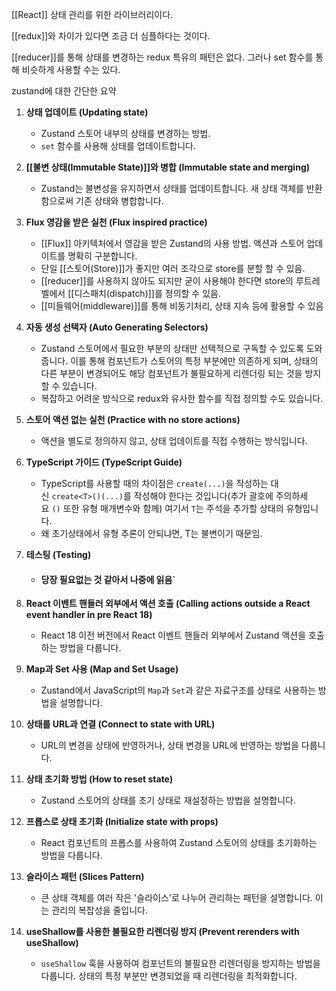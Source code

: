 [[React]] 상태 관리를 위한 라이브러리이다.

[[redux]]와 차이가 있다면 조금 더 심플하다는 것이다.

[[reducer]]를 통해 상태를 변경하는 redux 특유의 패턴은 없다.
그러나 set 함수를 통해 비슷하게 사용할 수는 있다.


zustand에 대한 간단한 요약
1. **상태 업데이트 (Updating state)**
    - Zustand 스토어 내부의 상태를 변경하는 방법.
    - `set` 함수를 사용해 상태를 업데이트합니다.
2. **[[불변 상태(Immutable State)]]와 병합 (Immutable state and merging)**
    - Zustand는 불변성을 유지하면서 상태를 업데이트합니다. 새 상태 객체를 반환함으로써 기존 상태와 병합합니다.
3. **Flux 영감을 받은 실천 (Flux inspired practice)**
    - [[Flux]] 아키텍처에서 영감을 받은 Zustand의 사용 방법. 액션과 스토어 업데이트를 명확히 구분합니다.
    - 단일 [[스토어(Store)]]가 좋지만 여러 조각으로 store를 분할 할 수 있음.
    - [[reducer]]를 사용하지 않아도 되지만 굳이 사용해야 한다면 store의 루트레벨에서 [[디스패치(dispatch)]]를 정의할 수 있음.
    - [[미들웨어(middleware)]]를 통해 비동기처리, 상태 지속 등에 활용할 수 있음
4. **자동 생성 선택자 (Auto Generating Selectors)**
    - Zustand 스토어에서 필요한 부분의 상태만 선택적으로 구독할 수 있도록 도와줍니다. 이를 통해 컴포넌트가 스토어의 특정 부분에만 의존하게 되며, 상태의 다른 부분이 변경되어도 해당 컴포넌트가 불필요하게 리렌더링 되는 것을 방지할 수 있습니다.
    - 복잡하고 어려운 방식으로 redux와 유사한 함수를 직접 정의할 수도 있습니다.
5. **스토어 액션 없는 실천 (Practice with no store actions)**
    - 액션을 별도로 정의하지 않고, 상태 업데이트를 직접 수행하는 방식입니다.
6. **TypeScript 가이드 (TypeScript Guide)**
    - TypeScript를 사용할 때의 차이점은 `create(...)`을 작성하는 대신 `create<T>()(...)`를 작성해야 한다는 것입니다(추가 괄호에 주의하세요 `()` 또한 유형 매개변수와 함께) 여기서 `T`는 주석을 추가할 상태의 유형입니다.
    - 왜 초기상태에서 유형 추론이 안되냐면, T는 불변이기 때문임.
7. **테스팅 (Testing)**
    - #### 당장 필요없는 것 같아서 나중에 읽음`
8. **React 이벤트 핸들러 외부에서 액션 호출 (Calling actions outside a React event handler in pre React 18)**
    
    - React 18 이전 버전에서 React 이벤트 핸들러 외부에서 Zustand 액션을 호출하는 방법을 다룹니다.
9. **Map과 Set 사용 (Map and Set Usage)**
    
    - Zustand에서 JavaScript의 `Map`과 `Set`과 같은 자료구조를 상태로 사용하는 방법을 설명합니다.
10. **상태를 URL과 연결 (Connect to state with URL)**
    
    - URL의 변경을 상태에 반영하거나, 상태 변경을 URL에 반영하는 방법을 다룹니다.
11. **상태 초기화 방법 (How to reset state)**
    
    - Zustand 스토어의 상태를 초기 상태로 재설정하는 방법을 설명합니다.
12. **프롭스로 상태 초기화 (Initialize state with props)**
    
    - React 컴포넌트의 프롭스를 사용하여 Zustand 스토어의 상태를 초기화하는 방법을 다룹니다.
13. **슬라이스 패턴 (Slices Pattern)**
    
    - 큰 상태 객체를 여러 작은 '슬라이스'로 나누어 관리하는 패턴을 설명합니다. 이는 관리의 복잡성을 줄입니다.
14. **useShallow를 사용한 불필요한 리렌더링 방지 (Prevent rerenders with useShallow)**
    
    - `useShallow` 훅을 사용하여 컴포넌트의 불필요한 리렌더링을 방지하는 방법을 다룹니다. 상태의 특정 부분만 변경되었을 때 리렌더링을 최적화합니다.